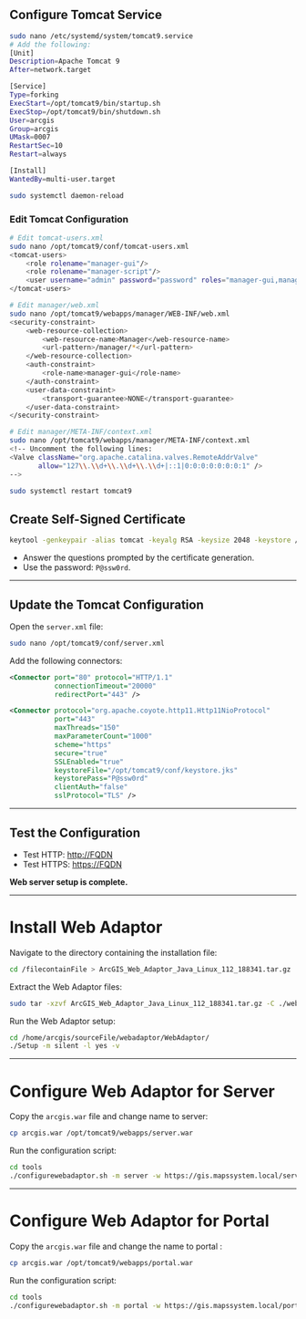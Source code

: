 
## Configure Tomcat Service
```bash
sudo nano /etc/systemd/system/tomcat9.service
# Add the following:
[Unit]
Description=Apache Tomcat 9
After=network.target

[Service]
Type=forking
ExecStart=/opt/tomcat9/bin/startup.sh
ExecStop=/opt/tomcat9/bin/shutdown.sh
User=arcgis
Group=arcgis
UMask=0007
RestartSec=10
Restart=always

[Install]
WantedBy=multi-user.target

sudo systemctl daemon-reload
```

### Edit Tomcat Configuration
```bash
# Edit tomcat-users.xml
sudo nano /opt/tomcat9/conf/tomcat-users.xml
<tomcat-users>
    <role rolename="manager-gui"/>
    <role rolename="manager-script"/>
    <user username="admin" password="password" roles="manager-gui,manager-script"/>
</tomcat-users>

# Edit manager/web.xml
sudo nano /opt/tomcat9/webapps/manager/WEB-INF/web.xml
<security-constraint>
    <web-resource-collection>
        <web-resource-name>Manager</web-resource-name>
        <url-pattern>/manager/*</url-pattern>
    </web-resource-collection>
    <auth-constraint>
        <role-name>manager-gui</role-name>
    </auth-constraint>
    <user-data-constraint>
        <transport-guarantee>NONE</transport-guarantee>
    </user-data-constraint>
</security-constraint>

# Edit manager/META-INF/context.xml
sudo nano /opt/tomcat9/webapps/manager/META-INF/context.xml
<!-- Uncomment the following lines:
<Valve className="org.apache.catalina.valves.RemoteAddrValve"
       allow="127\\.\\d+\\.\\d+\\.\\d+|::1|0:0:0:0:0:0:0:1" />
-->

sudo systemctl restart tomcat9
```

## Create Self-Signed Certificate

```bash
keytool -genkeypair -alias tomcat -keyalg RSA -keysize 2048 -keystore /opt/tomcat9/conf/keystore.jks -validity 365
```

- Answer the questions prompted by the certificate generation.
- Use the password: `P@ssw0rd`.

---

## Update the Tomcat Configuration

Open the `server.xml` file:

```bash
sudo nano /opt/tomcat9/conf/server.xml
```

Add the following connectors:

```xml
<Connector port="80" protocol="HTTP/1.1"
           connectionTimeout="20000"
           redirectPort="443" />

<Connector protocol="org.apache.coyote.http11.Http11NioProtocol"
           port="443"
           maxThreads="150"
           maxParameterCount="1000"
           scheme="https"
           secure="true"
           SSLEnabled="true"
           keystoreFile="/opt/tomcat9/conf/keystore.jks"
           keystorePass="P@ssw0rd"
           clientAuth="false"
           sslProtocol="TLS" />
```

---

## Test the Configuration

- Test HTTP: [http://FQDN](http://FQDN)
- Test HTTPS: [https://FQDN](https://FQDN)

**Web server setup is complete.**

---

# Install Web Adaptor

Navigate to the directory containing the installation file:

```bash
cd /filecontainFile > ArcGIS_Web_Adaptor_Java_Linux_112_188341.tar.gz
```

Extract the Web Adaptor files:

```bash
sudo tar -xzvf ArcGIS_Web_Adaptor_Java_Linux_112_188341.tar.gz -C ./webadaptor/
```

Run the Web Adaptor setup:

```bash
cd /home/arcgis/sourceFile/webadaptor/WebAdaptor/
./Setup -m silent -l yes -v
```

---

# Configure Web Adaptor for Server

Copy the `arcgis.war` file and change name to server:

```bash
cp arcgis.war /opt/tomcat9/webapps/server.war
```

Run the configuration script:

```bash
cd tools
./configurewebadaptor.sh -m server -w https://gis.mapssystem.local/server/webadaptor -g https://gis.mapssystem.local:6443 -u siteadmin -p siteadmin -a true -v
```

---

# Configure Web Adaptor for Portal

Copy the `arcgis.war` file and change the name to portal :

```bash
cp arcgis.war /opt/tomcat9/webapps/portal.war
```

Run the configuration script:

```bash
cd tools
./configurewebadaptor.sh -m portal -w https://gis.mapssystem.local/portal/webadaptor -g https://gis.mapssystem.local:7443 -u portaladmin -p portaladmin123 -a true -v
```

